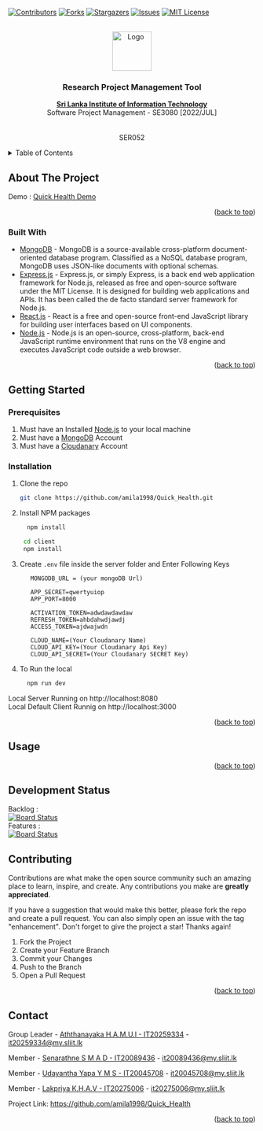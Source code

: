 <div id="top"></div>

[![Contributors][contributors-shield]][contributors-url]
[![Forks][forks-shield]][forks-url]
[![Stargazers][stars-shield]][stars-url]
[![Issues][issues-shield]][issues-url]
[![MIT License][license-shield]][license-url]

<!-- PROJECT LOGO -->


<br />
<div align="center">
  <a href="https://github.com/amila1998/Quick_Health">
    <img src="zREAD_ME_DOCUMENTS/IMAGES/SLIIT_Logo_Crest.png" alt="Logo" width="80" height="80">
  </a>

  <h3 align="center">Research Project Management Tool
</h3>

  <p align="center">
    <a href="https://www.sliit.lk/"><strong>Sri Lanka Institute of Information Technology</strong></a>
    <br />
    Software Project Management - SE3080 [2022/JUL]
    <br />
    <br />
    <br />
    SER052
    <br />
    
  </p>
</div>

<!-- TABLE OF CONTENTS -->
<details>
  <summary>Table of Contents</summary>
  <ol>
    <li>
      <a href="#about-the-project">About The Project</a>
      <ul>
        <li><a href="#built-with">Built With</a></li>
      </ul>
    </li>
    <li>
      <a href="#getting-started">Getting Started</a>
      <ul>
        <li><a href="#prerequisites">Prerequisites</a></li>
        <li><a href="#installation">Installation</a></li>
      </ul>
    </li>
    <li><a href="#usage">Usage</a></li>
    <li><a href="#Development Status">Development Status</a></li>
    <li><a href="#contributing">Contributing</a></li>
    <li><a href="#contact">Contact</a></li>
   
  </ol>
</details>

<!-- ABOUT THE PROJECT -->
## About The Project


Demo : <a href='https://quick-health-app.herokuapp.com/'>Quick Health Demo</a>

<p align="right">(<a href="#top">back to top</a>)</p>

### Built With

* [MongoDB](https://www.mongodb.com/) - MongoDB is a source-available cross-platform document-oriented database program. Classified as a NoSQL database program, MongoDB uses JSON-like documents with optional schemas. 
* [Express.js](https://expressjs.com/) - Express.js, or simply Express, is a back end web application framework for Node.js, released as free and open-source software under the MIT License. It is designed for building web applications and APIs. It has been called the de facto standard server framework for Node.js.
* [React.js](https://reactjs.org/) - React is a free and open-source front-end JavaScript library for building user interfaces based on UI components.
* [Node.js](https://nodejs.org/en/) - Node.js is an open-source, cross-platform, back-end JavaScript runtime environment that runs on the V8 engine and executes JavaScript code outside a web browser.

<p align="right">(<a href="#top">back to top</a>)</p>


<!-- GETTING STARTED -->
## Getting Started

### Prerequisites

1. Must have an Installed [Node.js](https://nodejs.org/en/) to your local machine
2. Must have a [MongoDB](https://www.mongodb.com/) Account
3. Must have a [Cloudanary](https://www.cloudimage.io/en/home) Account

### Installation

1. Clone the repo
   ```sh
   git clone https://github.com/amila1998/Quick_Health.git
   ```
3. Install NPM packages
   ```sh
     npm install
   ```
    ```sh
     cd client 
     npm install
   ```
4. Create `.env` file inside the server folder and Enter Following Keys
   ```.env
      MONGODB_URL = (your mongoDB Url)
      
      APP_SECRET=qwertyuiop
      APP_PORT=8000
      
      ACTIVATION_TOKEN=adwdawdawdaw
      REFRESH_TOKEN=ahbdahwdjawdj
      ACCESS_TOKEN=ajdwajwdn

      CLOUD_NAME=(Your Cloudanary Name)
      CLOUD_API_KEY=(Your Cloudanary Api Key)
      CLOUD_API_SECRET=(Your Cloudanary SECRET Key)
   ```
 5. To Run the local
      ```sh
        npm run dev
       ```
  
  Local Server Running on http://localhost:8080 <br/>
  Local Default Client Runnig on http://localhost:3000

<p align="right">(<a href="#top">back to top</a>)</p>


<!-- USAGE EXAMPLES -->
## Usage


   <p align="right">(<a href="#top">back to top</a>)</p>


<!-- CONTRIBUTING -->
## Development Status

   Backlog : <br/>
      [![Board Status](https://dev.azure.com/it20089436/b74471b0-c697-4875-a0bc-1b0da065e017/a4b2f6d7-3cf1-496e-a15c-5642f50d1d04/_apis/work/boardbadge/9a9220aa-482c-4c0a-be74-e2257fab43fd?columnOptions=1)](https://dev.azure.com/it20089436/b74471b0-c697-4875-a0bc-1b0da065e017/_boards/board/t/a4b2f6d7-3cf1-496e-a15c-5642f50d1d04/Microsoft.RequirementCategory/)
      <br/>
      Features : <br/>
      [![Board Status](https://dev.azure.com/it20089436/b74471b0-c697-4875-a0bc-1b0da065e017/a4b2f6d7-3cf1-496e-a15c-5642f50d1d04/_apis/work/boardbadge/f1891aa9-6b12-4807-8c46-2097467597c7?columnOptions=1)](https://dev.azure.com/it20089436/b74471b0-c697-4875-a0bc-1b0da065e017/_boards/board/t/a4b2f6d7-3cf1-496e-a15c-5642f50d1d04/Microsoft.FeatureCategory/)


<!-- CONTRIBUTING -->
## Contributing

Contributions are what make the open source community such an amazing place to learn, inspire, and create. Any contributions you make are **greatly appreciated**.

If you have a suggestion that would make this better, please fork the repo and create a pull request. You can also simply open an issue with the tag "enhancement".
Don't forget to give the project a star! Thanks again!

1. Fork the Project
2. Create your Feature Branch 
3. Commit your Changes 
4. Push to the Branch 
5. Open a Pull Request

<p align="right">(<a href="#top">back to top</a>)</p>

<!-- CONTACT -->
## Contact


Group Leader - [Aththanayaka H.A.M.U.I - IT20259334]() - it20259334@my.sliit.lk

Member - [Senarathne S M A D - IT20089436](https://www.linkedin.com/in/amila-devin-37811b83/) - it20089436@my.sliit.lk

Member - [Udayantha Yapa Y M S - IT20045708](https://www.linkedin.com/in/sean-udayantha/) - it20045708@my.sliit.lk

Member - [Lakpriya K.H.A.V - IT20275006]() - it20275006@my.sliit.lk

Project Link: https://github.com/amila1998/Quick_Health

<p align="right">(<a href="#top">back to top</a>)</p>



<!-- MARKDOWN LINKS & IMAGES -->
<!-- https://www.markdownguide.org/basic-syntax/#reference-style-links -->

[contributors-shield]: https://img.shields.io/github/contributors/amila1998/Quick_Health.svg?style=for-the-badge
[contributors-url]: https://github.com/amila1998/Quick_Health/graphs/contributors
[forks-shield]: https://img.shields.io/github/forks/amila1998/Quick_Health.svg?style=for-the-badge
[forks-url]: https://github.com/amila1998/Quick_Health/network/members
[stars-shield]: https://img.shields.io/github/stars/amila1998/Quick_Health.svg?style=for-the-badge
[stars-url]: https://github.com/amila1998/Quick_Health/stargazers
[issues-shield]: https://img.shields.io/github/issues/amila1998/Quick_Health.svg?style=for-the-badge
[issues-url]: https://github.com/amila1998/Quick_Health/issues
[license-shield]: https://img.shields.io/github/license/amila1998/Quick_Health.svg?style=for-the-badge
[license-url]: https://github.com/amila1998/Quick_Health/blob/master/LICENSE.txt
[linkedin-shield]: https://img.shields.io/badge/-LinkedIn-black.svg?style=for-the-badge&logo=linkedin&colorB=555
[product-screenshot]: images/screenshot.png






